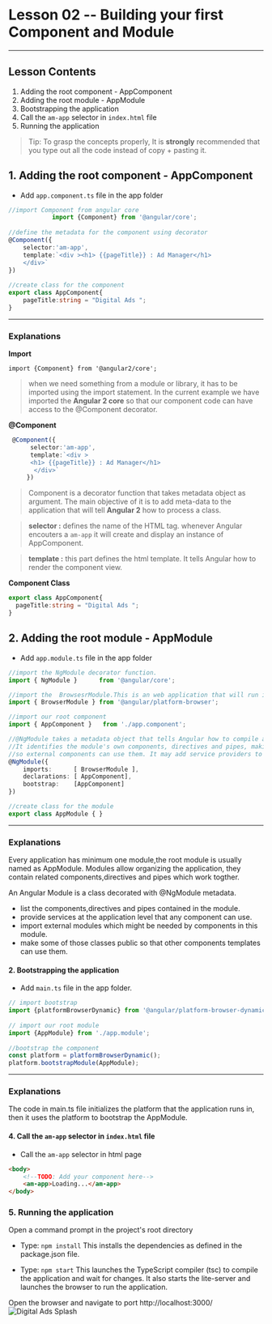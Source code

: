 # Lesson 02 -- Building your first Component and Module
----------
## Lesson Contents
1. Adding the root component - AppComponent
2. Adding the root module    - AppModule
3. Bootstrapping the application
4. Call the `am-app` selector in `index.html` file
5. Running the application

> Tip: To grasp the concepts properly, It is **strongly** recommended that you type out all the code instead of copy + pasting it. 


## 1.  Adding the root component - AppComponent
 * Add `app.component.ts` file in the app folder
``` typescript
//import Component from angular core
            import {Component} from '@angular/core';
            
//define the metadata for the component using decorator
@Component({
    selector:'am-app',
    template:`<div ><h1> {{pageTitle}} : Ad Manager</h1>
    </div>`
})
            
//create class for the component
export class AppComponent{
    pageTitle:string = "Digital Ads ";
}
```
----------
### Explanations 

**Import**

`import {Component} from '@angular2/core';`
> when we need something from a module or library, it has to be imported using the import statement.
> In the current example we have imported the **Angular 2 core** so that our component code can have access to the @Component  decorator. 

**@Component**
``` typescript
 @Component({
      selector:'am-app',
      template:`<div >
      <h1> {{pageTitle}} : Ad Manager</h1>
       </div>`
     })
```  
> Component is a decorator function that takes metadata object as argument. The main objective of it is to add meta-data to the application that will tell **Angular 2** how to process a class. 

> **selector :** defines the name of the HTML tag. whenever Angular encouters a `am-app` it will create and display an instance of AppComponent.

> **template :** this part defines the html template. It tells Angular how to render the component view. 

**Component Class**
``` typescript
export class AppComponent{
  pageTitle:string = "Digital Ads ";
}
```

## 2. Adding the root module - AppModule
 * Add `app.module.ts` file in the app folder
``` typescript
//import the NgModule decorator function.
import { NgModule }      from '@angular/core';

//import the  BrowsesrModule.This is an web application that will run in a browser, hence this module is required.
import { BrowserModule } from '@angular/platform-browser';

//import our root component
import { AppComponent }   from './app.component';

//@NgModule takes a metadata object that tells Angular how to compile and run module code. 
//It identifies the module's own components, directives and pipes, making some of them public 
//so external components can use them. It may add service providers to the application dependency injectors.
@NgModule({
    imports:      [ BrowserModule ],
    declarations: [ AppComponent],
    bootstrap:    [AppComponent]
})

//create class for the module
export class AppModule { }
```

----------
### Explanations 
Every application has minimum one module,the root module is usually named as AppModule. 
Modules allow organizing the application, they contain related components,directives and pipes which work togther.

An Angular Module is a class decorated with @NgModule metadata. 
- list the components,directives and pipes contained in the module.
- provide services at the application level that any component can use. 
- import external modules which might be needed by components in this module.
- make some of those classes public so that other components templates can use them. 


#### 2. Bootstrapping the application
* Add `main.ts` file in the app folder.
```typescript
// import bootstrap 
import {platformBrowserDynamic} from '@angular/platform-browser-dynamic';
        
// import our root module
import {AppModule} from './app.module';
        
//bootstrap the component
const platform = platformBrowserDynamic();
platform.bootstrapModule(AppModule);
```
----------
### Explanations 
The code in main.ts file initializes the platform that the application runs in, then it uses the platform to 
bootstrap the AppModule.

#### 4. Call the `am-app` selector in `index.html` file
* Call the `am-app` selector in html page
```html
<body>
    <!--TODO: Add your component here-->
    <am-app>Loading...</am-app>
</body>
```


### 5. Running the application
Open a command prompt in the project's root directory 
* Type: `npm install` This installs the dependencies as defined in the package.json file.

* Type: `npm start` This launches the TypeScript compiler (tsc) to compile the application and wait for changes. It also starts the lite-server and launches the browser to run the application.

Open the browser and navigate to port http://localhost:3000/
![Digital Ads Splash](https://snag.gy/QJHSW9.jpg "Final Output Screen")


